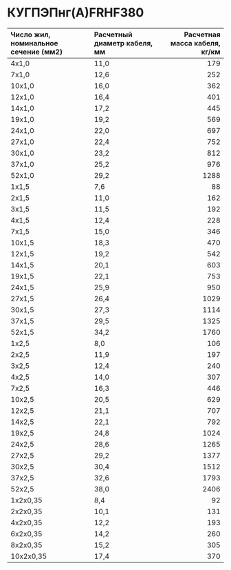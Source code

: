 # КУГПЭПнг(А)FRHF380

|  Число жил, номинальное сечение (мм2)   | Расчетный диаметр кабеля, мм   |   Расчетная масса кабеля, кг/км |
|:----------------------------------------|:-------------------------------|--------------------------------:|
| 4x1,0                                   | 11,0                           |                             179 |
| 7x1,0                                   | 12,6                           |                             252 |
| 10x1,0                                  | 16,0                           |                             362 |
| 12x1,0                                  | 16,4                           |                             401 |
| 14x1,0                                  | 17,2                           |                             445 |
| 19x1,0                                  | 19,2                           |                             569 |
| 24x1,0                                  | 22,0                           |                             697 |
| 27x1,0                                  | 22,4                           |                             752 |
| 30x1,0                                  | 23,2                           |                             812 |
| 37x1,0                                  | 25,2                           |                             976 |
| 52x1,0                                  | 29,2                           |                            1288 |
| 1x1,5                                   | 7,6                            |                              88 |
| 2x1,5                                   | 11,0                           |                             162 |
| 3x1,5                                   | 11,5                           |                             192 |
| 4x1,5                                   | 12,4                           |                             228 |
| 7x1,5                                   | 15,0                           |                             346 |
| 10x1,5                                  | 18,3                           |                             470 |
| 12x1,5                                  | 19,2                           |                             542 |
| 14x1,5                                  | 20,1                           |                             603 |
| 19x1,5                                  | 22,1                           |                             753 |
| 24x1,5                                  | 25,9                           |                             950 |
| 27x1,5                                  | 26,4                           |                            1029 |
| 30x1,5                                  | 27,3                           |                            1114 |
| 37x1,5                                  | 29,5                           |                            1325 |
| 52x1,5                                  | 34,2                           |                            1760 |
| 1x2,5                                   | 8,0                            |                             106 |
| 2x2,5                                   | 11,9                           |                             197 |
| 3x2,5                                   | 12,4                           |                             240 |
| 4x2,5                                   | 14,0                           |                             307 |
| 7x2,5                                   | 16,3                           |                             446 |
| 10x2,5                                  | 20,5                           |                             629 |
| 12x2,5                                  | 21,1                           |                             707 |
| 14x2,5                                  | 22,1                           |                             792 |
| 19x2,5                                  | 24,8                           |                            1024 |
| 24x2,5                                  | 28,6                           |                            1265 |
| 27x2,5                                  | 29,2                           |                            1377 |
| 30x2,5                                  | 30,4                           |                            1512 |
| 37x2,5                                  | 32,6                           |                            1793 |
| 52x2,5                                  | 38,0                           |                            2406 |
| 1x2x0,35                                | 8,4                            |                              92 |
| 2x2x0,35                                | 10,1                           |                             131 |
| 4x2x0,35                                | 12,2                           |                             193 |
| 6x2x0,35                                | 14,2                           |                             260 |
| 8x2x0,35                                | 15,2                           |                             305 |
| 10x2x0,35                               | 17,4                           |                             370 |